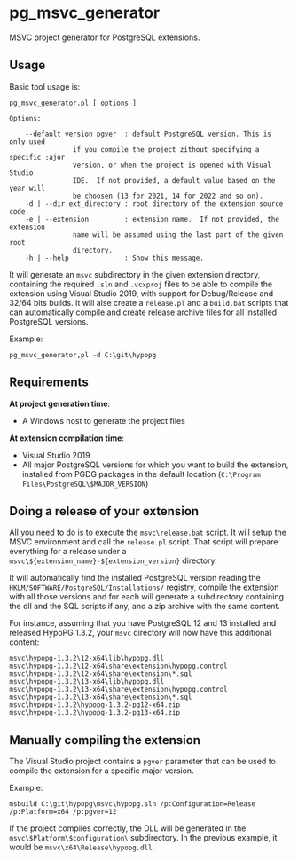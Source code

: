 pg_msvc_generator
=================

MSVC project generator for PostgreSQL extensions.

Usage
-----

Basic tool usage is:

```
pg_msvc_generator.pl [ options ]

Options:

    --default version pgver  : default PostgreSQL version. This is only used
                if you compile the project zithout specifying a specific ;ajor
                version, or when the project is opened with Visual Studio
                IDE.  If not provided, a default value based on the year will
                be choosen (13 for 2021, 14 for 2022 and so on).
    -d | --dir ext_directory : root directory of the extension source code.
    -e | --extension         : extension name.  If not provided, the extension
                name will be assumed using the last part of the given root
                directory.
    -h | --help              : Show this message.
```

It will generate an `msvc` subdirectory in the given extension directory,
containing the required `.sln` and `.vcxproj` files to be able to compile the
extension using Visual Studio 2019, with support for Debug/Release and 32/64
bits builds.  It will alse create a `release.pl` and a `build.bat` scripts that
can automatically compile and create release archive files for all installed
PostgreSQL versions.

Example:

```
pg_msvc_generator,pl -d C:\git\hypopg
```

Requirements
------------

**At project generation time**:

  - A Windows host to generate the project files

**At extension compilation time**:

  - Visual Studio 2019
  - All major PostgreSQL versions for which you want to build the extension,
    installed from PGDG packages in the default location
    (`C:\Program Files\PostgreSQL\$MAJOR_VERSION`)

Doing a release of your extension
---------------------------------

All you need to do is to execute the `msvc\release.bat` script.  It will setup
the MSVC environment and call the `release.pl` script.  That script will
prepare everything for a release under a
`msvc\${extension_name}-${extension_version}` directory.

It will automatically find the installed PostgreSQL version reading the
`HKLM/SOFTWARE/PostgreSQL/Installations/` registry, compile the extension with
all those versions and for each will generate a subdirectory containing the dll
and the SQL scripts if any, and a zip archive with the same content.

For instance, assuming that you have PostgreSQL 12 and 13 installed and
released HypoPG 1.3.2, your `msvc` directory will now have this additional
content:

```
msvc\hypopg-1.3.2\12-x64\lib\hypopg.dll
msvc\hypopg-1.3.2\12-x64\share\extension\hypopg.control
msvc\hypopg-1.3.2\12-x64\share\extension\*.sql
msvc\hypopg-1.3.2\13-x64\lib\hypopg.dll
msvc\hypopg-1.3.2\13-x64\share\extension\hypopg.control
msvc\hypopg-1.3.2\13-x64\share\extension\*.sql
msvc\hypopg-1.3.2\hypopg-1.3.2-pg12-x64.zip
msvc\hypopg-1.3.2\hypopg-1.3.2-pg13-x64.zip
```

Manually compiling the extension
--------------------------------

The Visual Studio project contains a `pgver` parameter that can be used to
compile the extension for a specific major version.

Example:

```
msbuild C:\git\hypopg\msvc\hypopg.sln /p:Configuration=Release /p:Platform=x64 /p:pgver=12
```

If the project compiles correctly, the DLL will be generated in the
`msvc\$Platform\$configuration\` subdirectory.  In the previous example, it
would be `msvc\x64\Release\hypopg.dll`.
